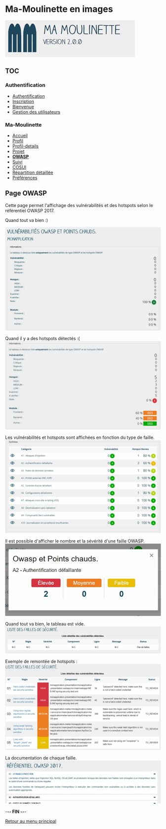 # Ma-Moulinette en images

![Ma-Moulinette](/documentation/ressources/home-000.jpg)

## TOC

### Authentification

* [Authentification](/documentation/authentification.md)
* [Inscription](/documentation/inscription.md)
* [Bienvenue]((/documentation/bienvenue.md))
* [Gestion des utilisateurs](utilisateur.md)

### Ma-Moulinette

* [Accueil](/documentation/accueil.md)
* [Profil](/documentation/profil.md)
* [Profil-details](/documentation/profil-details.md)
* [Projet](/documentation/projet.md)
* [**OWASP**](/documentation/owasp.md)
* [Suivi](/documentation/suivi.md)
* [COSUI](/documentation/cosui.md)
* [Répartition détaillée](/documentation/repartition_details.md)
* [Préférences](/documentation/preferences.md)

## Page OWASP

Cette page permet l'affichage des vulnérabilités et des hotspots selon le référentiel OWASP 2017.

Quand tout va bien :)

![projet](/documentation/ressources/owasp-001.jpg)

Quand il y a des hotspots détectés :(
![projet](/documentation/ressources/owasp-001a.jpg)

Les vulnérabilités et hotspots sont affichées en fonction du type de faille.
![projet](/documentation/ressources/owasp-002.jpg)

Il est possible d'afficher le nombre et la sévérité d'une faille OWASP.
![projet](/documentation/ressources/owasp-003.jpg)

Quand tout va bien, le tableau est vide.
![projet](/documentation/ressources/owasp-004.jpg)

Exemple de remontée de hotspots :
![projet](/documentation/ressources/owasp-005.jpg)

La documentation de chaque faille.
![projet](/documentation/ressources/owasp-006.jpg)

-**-- FIN --**-

[Retour au menu principal](/README.md)
